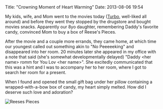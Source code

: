 Title: "Crowning Moment of Heart Warming"
Date: 2013-08-06 19:54

My kids, wife, and Mom went to the movies today ([Turbo](http://trailers.apple.com/trailers/dreamworks/turbo/), well-liked all around) and before they went they stopped by the drugstore and bought movies snacks. Apparently our 8yo daughter, remembering Daddy's favorite candy, convinced Mom to buy a box of Reese's Pieces.

After the movie and a couple more errands, they came home, at which time our youngest called out something akin to "No Peeeeeking" and disappeared into her room. 20 minutes later she appeared in my office with a note that said (she's somewhat developmentally delayed) "Daddy &lt;her name> romm for You Lov &lt;her name>". She excitedly communicated that this was a hint and I was to accompany her to her room, where I got to search her room for a present.

When I found and opened the small gift bag under her pillow containing a wrapped-with-a-bow box of candy, my heart simply melted. How did I deserve such love and adoration?

![Reeses Pieces](http://f.cl.ly/items/0c1g3F0I2A3q0W1y1819/reeses.png "Reeses!")